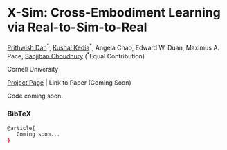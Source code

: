 # X-Sim: Cross-Embodiment Learning via Real-to-Sim-to-Real
[Prithwish Dan](https://pdan101.github.io/)<sup>\*</sup>, [Kushal Kedia](https://kushal2000.github.io/)<sup>\*</sup>, Angela Chao, Edward W. Duan, Maximus A. Pace, [Sanjiban Choudhury](https://sanjibanc.github.io/) (<sup>*</sup>Equal Contribution)

<sup></sup>Cornell University



[Project Page](https://portal-cornell.github.io/x-sim/) | Link to Paper (Coming Soon)


Code coming soon.

### BibTeX
   ```bash
   @article{
      Coming soon...
   }
   ``` 
